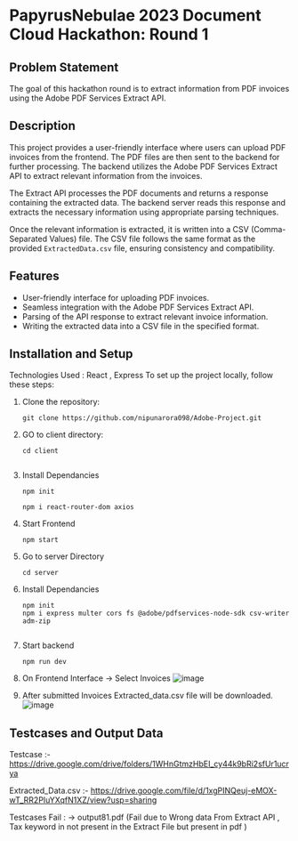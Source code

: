 # PapyrusNebulae 2023 Document Cloud Hackathon: Round 1

## Problem Statement

The goal of this hackathon round is to extract information from PDF invoices using the Adobe PDF Services Extract API. 

## Description

This project provides a user-friendly interface where users can upload PDF invoices from the frontend. The PDF files are then sent to the backend for further processing. The backend utilizes the Adobe PDF Services Extract API to extract relevant information from the invoices.

The Extract API processes the PDF documents and returns a response containing the extracted data. The backend server reads this response and extracts the necessary information using appropriate parsing techniques.

Once the relevant information is extracted, it is written into a CSV (Comma-Separated Values) file. The CSV file follows the same format as the provided `ExtractedData.csv` file, ensuring consistency and compatibility.



## Features

- User-friendly interface for uploading PDF invoices.
- Seamless integration with the Adobe PDF Services Extract API.
- Parsing of the API response to extract relevant invoice information.
- Writing the extracted data into a CSV file in the specified format.


## Installation and Setup
Technologies Used : React , Express 
To set up the project locally, follow these steps:

1. Clone the repository:
    ```shell
   git clone https://github.com/nipunarora098/Adobe-Project.git
	
2. GO to client directory:	
	```shell
	cd client

 
3. Install Dependancies
	```shell
 	npm init
  
	npm i react-router-dom axios
4. Start Frontend
 	```shell
 	npm start
5. Go to server Directory
	```shell
 	cd server
6. Install Dependancies
	```shell
 	npm init	
 	npm i express multer cors fs @adobe/pdfservices-node-sdk csv-writer adm-zip


7. Start backend
	```shell
 	npm run dev
8. On Frontend Interface -> Select Invoices
  ![image](https://github.com/nipunarora098/Adobe-Project/assets/74128691/223cfc91-a6b2-4589-a716-5cc945ab8ab1)

9. After submitted Invoices Extracted_data.csv file will be downloaded.
![image](https://github.com/nipunarora098/Adobe-Project/assets/74128691/24156997-0a0b-4e9c-a587-0ce05f12a91b)

## Testcases and Output Data

Testcase :- https://drive.google.com/drive/folders/1WHnGtmzHbEI_cy44k9bRi2sfUr1ucrya

Extracted_Data.csv :- https://drive.google.com/file/d/1xgPINQeuj-eMOX-wT_RR2PIuYXqfN1XZ/view?usp=sharing

Testcases Fail :
-> output81.pdf (Fail due to Wrong data From Extract API , Tax keyword in not present in the Extract File but present in pdf )

 

   

